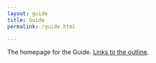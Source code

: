 ```yaml
---
layout: guide
title: Guide
permalink: /guide.html

---
```


The homepage for the Guide. [Links to the outline](outline.html).